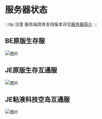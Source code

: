 # 服务器状态
:::tip 注意
服务端具体支持版本详见[服务器简介](/servers/)
:::

## BE原版生存服
![图片](https://motdbe.blackbe.work/status_img?host=hmmc.top:19133)
## JE原版生存互通服
![图片](https://motdbe.blackbe.work/status_img/java?host=hmmc.top:25566)
## JE粘液科技空岛互通服
![图片](https://motdbe.blackbe.work/status_img/java?host=hmmc.top:25568)